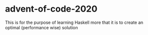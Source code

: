 # advent-of-code-2020

This is for the purpose of learning Haskell more that it is to create an optimal (performance wise) solution
